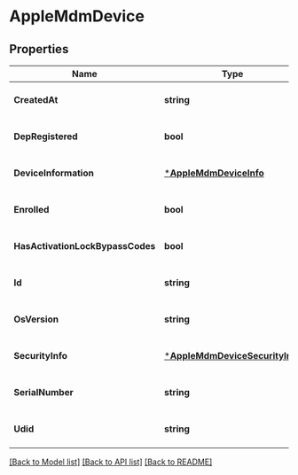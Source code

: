 # AppleMdmDevice

## Properties
Name | Type | Description | Notes
------------ | ------------- | ------------- | -------------
**CreatedAt** | **string** |  | [optional] [default to null]
**DepRegistered** | **bool** |  | [optional] [default to null]
**DeviceInformation** | [***AppleMdmDeviceInfo**](apple-mdm-device-info.md) |  | [optional] [default to null]
**Enrolled** | **bool** |  | [optional] [default to null]
**HasActivationLockBypassCodes** | **bool** |  | [optional] [default to null]
**Id** | **string** |  | [optional] [default to null]
**OsVersion** | **string** |  | [optional] [default to null]
**SecurityInfo** | [***AppleMdmDeviceSecurityInfo**](apple-mdm-device-security-info.md) |  | [optional] [default to null]
**SerialNumber** | **string** |  | [optional] [default to null]
**Udid** | **string** |  | [optional] [default to null]

[[Back to Model list]](../README.md#documentation-for-models) [[Back to API list]](../README.md#documentation-for-api-endpoints) [[Back to README]](../README.md)


